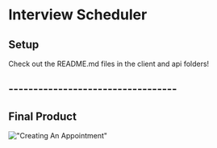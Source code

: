 # Interview Scheduler

## Setup

Check out the README.md files in the client and api folders!

## ----------------------------------

## Final Product

!["Creating An Appointment"](https://github.com/AlulaLeak/scheduler-assignment/sched-client/public/interviewer-scheduler.gif)